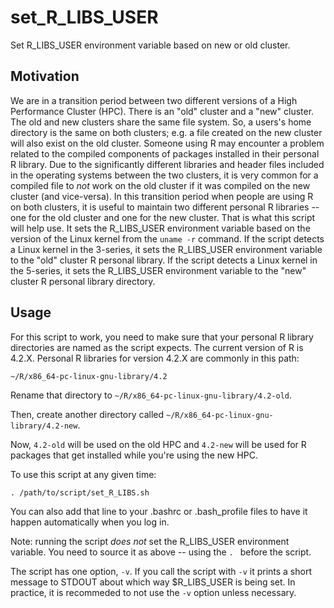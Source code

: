 # set_R_LIBS_USER
Set R_LIBS_USER environment variable based on new or old cluster.

## Motivation

We are in a transition period between two different versions of a High Performance Cluster (HPC).
There is an "old" cluster and a "new" cluster. The old and new clusters share the same file system. So, a users's home directory is the same on both clusters; e.g. a file created on the new cluster will also exist on the old cluster. Someone using R may encounter a problem related to the compiled components of packages installed in their personal R library. Due to the significantly different libraries and header files included in the operating systems between the two clusters, it is very common for a compiled file to *not* work on the old cluster if it was compiled on the new cluster (and vice-versa). In this transition period when people are using R on both clusters, it is useful to maintain two different personal R libraries -- one for the old cluster and one for the new cluster. That is what this script will help use. It sets the R_LIBS_USER environment variable based on the version of the Linux kernel from the `uname -r` command. If the script detects a Linux kernel in the 3-series, it sets the R_LIBS_USER environment variable to the "old" cluster R personal library. If the script detects a Linux kernel in the 5-series, it sets the R_LIBS_USER environment variable to the "new" cluster R personal library directory.

## Usage

For this script to work, you need to make sure that your personal R library directories are named as the script expects. The current version of R is 4.2.X. Personal R libraries for version 4.2.X are commonly in this path:

`~/R/x86_64-pc-linux-gnu-library/4.2`

Rename that directory to `~/R/x86_64-pc-linux-gnu-library/4.2-old`.

Then, create another directory called `~/R/x86_64-pc-linux-gnu-library/4.2-new`.

Now, `4.2-old` will be used on the old HPC and `4.2-new` will be used for R packages that get installed while you're using the new HPC.

To use this script at any given time:

`. /path/to/script/set_R_LIBS.sh`

You can also add that line to your .bashrc or .bash_profile files to have it happen automatically when you log in.

Note: running the script *does not* set the R_LIBS_USER environment variable.
You need to source it as above -- using the `. ` before the script.

The script has one option, `-v`. If you call the script with `-v` it prints a short message to STDOUT about which way $R_LIBS_USER is being set. In practice, it is recommeded to not use the `-v` option unless necessary.
